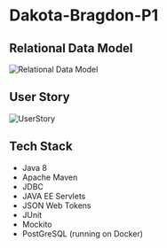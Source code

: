 # Dakota-Bragdon-P1

## Relational Data Model
![Relational Data Model](https://user-images.githubusercontent.com/118224708/205525753-df456cb7-8042-44e0-bd3c-8604efa847a4.jpg)
## User Story
![UserStory](https://user-images.githubusercontent.com/118224708/205525706-6a2def21-e813-407f-b070-f20ccd30b6e5.jpg)
## Tech Stack
* Java 8 
* Apache Maven 
* JDBC 
* JAVA EE Servlets
* JSON Web Tokens
* JUnit
* Mockito
* PostGreSQL (running on Docker)
